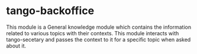 # tango-backoffice

This module is a General knowledge module which contains the information related to various topics with their contexts. This module interacts with tango-secetary and passes the context to it for a specific topic when asked about it.
